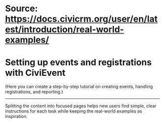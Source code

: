 # Source: https://docs.civicrm.org/user/en/latest/introduction/real-world-examples/

# Setting up events and registrations with CiviEvent

(Here you can create a step-by-step tutorial on creating events, handling registrations, and reporting.)

---

Splitting the content into focused pages helps new users find simple, clear instructions for each task while keeping the real-world examples as inspiration.
